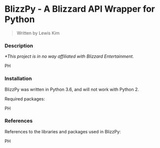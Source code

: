 # BlizzPy - A Blizzard API Wrapper for Python
> Written by Lewis Kim

### Description

_*This project is in no way affiliated with Blizzard Entertainment._

PH

### Installation

BlizzPy was written in Python 3.6, and will not work with Python 2.

Required packages:

PH

### References

References to the libraries and packages used in BlizzPy:

PH
